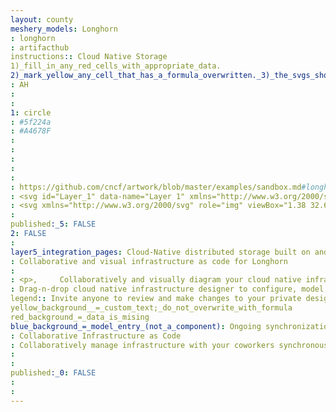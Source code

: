 ```yaml
---
layout: county 
meshery_models: Longhorn
: longhorn
: artifacthub
instructions:: Cloud Native Storage
1)_fill_in_any_red_cells_with_appropriate_data.
2)_mark_yellow_any_cell_that_has_a_formula_overwritten._3)_the_svgs_shouldn't_have_xml_header_they_are_added_programmatically_through_workflows: Cloud Native Storage
: AH
: 
: 
1: circle
: #5f224a
: #A4678F
: 
: 
: 
: 
: 
: https://github.com/cncf/artwork/blob/master/examples/sandbox.md#longhorn-logos
: <svg id="Layer_1" data-name="Layer 1" xmlns="http://www.w3.org/2000/svg" viewBox="0 0 356.98001 294.48001"><defs><style>.cls-1{fill:#fff;}.cls-2{fill:#5f224a;}</style></defs><path class="cls-1" d="M305.04962,60.25259A17.66336,17.66336,0,0,0,285.014,75.171l-2.60633,17.71484L178.62,113.60721,74.83228,92.88589,72.226,75.17111a17.66334,17.66334,0,0,0-34.95019,5.14368L41.69507,110.342a17.66417,17.66417,0,0,0,14.01666,14.74963l73.12793,14.60029,9.96423,61.30938a35.372,35.372,0,0,0,35.28821,33.66248h9.05408A35.37306,35.37306,0,0,0,218.424,201.20486L229.66864,139.648c.01318-.0719.01587-.14313.02826-.215l71.83142-14.3413a17.66412,17.66412,0,0,0,14.0166-14.7497l4.41919-30.02722.004-.02661A17.66337,17.66337,0,0,0,305.04962,60.25259ZM183.43433,196.163a17.65959,17.65959,0,0,0-.28809,3.17469h-9.05408a17.5322,17.5322,0,0,0-.22943-2.834l-8.03424-49.42682,9.33307,1.86335a17.68063,17.68063,0,0,0,6.91693,0l10.36066-2.06855Z"/><path class="cls-2" d="M178.62,149.28177a17.67882,17.67882,0,0,1-3.45844-.34155l-9.33307-1.86335,8.03424,49.42682a17.5322,17.5322,0,0,1,.22943,2.834h9.05408a17.65959,17.65959,0,0,1,.28809-3.17469l9.00482-49.29132-10.36066,2.06855A17.679,17.679,0,0,1,178.62,149.28177Z"/><path class="cls-2" d="M313.86163,6.87H43.3786A36.423,36.423,0,0,0,7.06219,43.18643V251.55356A36.42308,36.42308,0,0,0,43.3786,287.87h270.483a36.423,36.423,0,0,0,36.31623-36.31647V43.18643A36.423,36.423,0,0,0,313.86163,6.87Zm6.10645,73.41815-.004.02661L315.54492,110.342a17.66412,17.66412,0,0,1-14.0166,14.7497L229.6969,139.433c-.01239.0719-.01508.14313-.02826.215L218.424,201.20486a35.37306,35.37306,0,0,1-35.27783,33.45893H174.0921a35.372,35.372,0,0,1-35.28821-33.66248l-9.96423-61.30938L55.71173,125.09164A17.66417,17.66417,0,0,1,41.69507,110.342L37.27576,80.31479A17.66334,17.66334,0,0,1,72.226,75.17111l2.60633,17.71478L178.62,113.60721,282.40771,92.88589,285.014,75.171a17.66331,17.66331,0,1,1,34.954,5.11713Z"/></svg>
: <svg xmlns="http://www.w3.org/2000/svg" role="img" viewBox="1.38 32.63 356.98 294.48"><defs><style>.cls-1{fill:#fff}</style></defs><path d="M180 181.91174a17.6777 17.6777 0 0 1-3.45843-.34153l-9.33306-1.86334 8.03419 49.42682a17.52719 17.52719 0 0 1 .22943 2.834h9.05408a17.66259 17.66259 0 0 1 .28808-3.1747l9.00486-49.29129-10.36066 2.06849a17.67831 17.67831 0 0 1-3.45849.34155z" class="cls-1"/><path d="M315.24162 39.5H44.7586A36.4231 36.4231 0 0 0 8.44217 75.81643v208.36714A36.4231 36.4231 0 0 0 44.7586 320.5h270.483a36.423 36.423 0 0 0 36.31621-36.31643V75.81643A36.423 36.423 0 0 0 315.24162 39.5zm6.10251 73.44476l-4.41922 30.02724a17.66413 17.66413 0 0 1-14.0166 14.74971L231.07689 172.063c-.01237.07191-.01508.14316-.02825.21506l-11.24464 61.5568a35.373 35.373 0 0 1-35.27783 33.4589h-9.05408a35.37184 35.37184 0 0 1-35.28818-33.66244l-9.96428-61.30942-73.1279-14.60028A17.66421 17.66421 0 0 1 43.07508 142.972l-4.4193-30.02719a17.66333 17.66333 0 0 1 34.95018-5.1437l2.60634 17.71481L180 146.2372l103.78771-20.72133 2.60633-17.71481a17.66328 17.66328 0 0 1 34.954 5.11714z" class="cls-1"/></svg>, 
: 
published:_5: FALSE
2: FALSE
: 
layer5_integration_pages: Cloud-Native distributed storage built on and for Kubernetes
: Collaborative and visual infrastructure as code for Longhorn
: 
: <p>,     Collaboratively and visually diagram your cloud native infrastructure with GitOps-style pipeline integration. Design, test, and manage configuration your Kubernetes-based, containerized applications as a visual topology., </p>, <p>,     Looking for best practice cloud native design and deployment best practices? Choose from thousands of pre-built components in MeshMap. Choose from hundreds of ready-made design patterns by importing templates from Meshery Catalog or use our low code designer, MeshMap, to create and deploy your own cloud native infrastructure designs., </p>
: Drag-n-drop cloud native infrastructure designer to configure, model, and deploy your workloads.
legend:: Invite anyone to review and make changes to your private designs.
yellow_background__=_custom_text;_do_not_overwrite_with_formula
red_background_=_data_is_mising
blue_background_=_model_entry_(not_a_component): Ongoing synchronization of Kubernetes configuration and changes across any number of clusters.
: Collaborative Infrastructure as Code
: Collaboratively manage infrastructure with your coworkers synchronously sharing the same designs.
: 
: 
published:_0: FALSE
: 
: 
---
```


